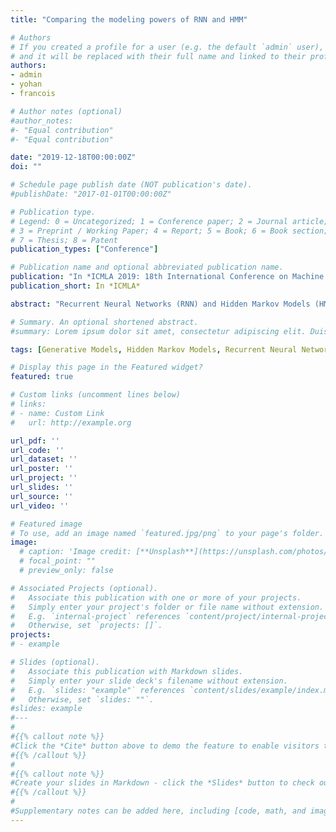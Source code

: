```yaml
---
title: "Comparing the modeling powers of RNN and HMM"

# Authors
# If you created a profile for a user (e.g. the default `admin` user), write the username (folder name) here
# and it will be replaced with their full name and linked to their profile.
authors:
- admin
- yohan
- francois

# Author notes (optional)
#author_notes:
#- "Equal contribution"
#- "Equal contribution"

date: "2019-12-18T00:00:00Z"
doi: ""

# Schedule page publish date (NOT publication's date).
#publishDate: "2017-01-01T00:00:00Z"

# Publication type.
# Legend: 0 = Uncategorized; 1 = Conference paper; 2 = Journal article;
# 3 = Preprint / Working Paper; 4 = Report; 5 = Book; 6 = Book section;
# 7 = Thesis; 8 = Patent
publication_types: ["Conference"]

# Publication name and optional abbreviated publication name.
publication: "In *ICMLA 2019: 18th International Conference on Machine Learning and Applications*"
publication_short: In *ICMLA*

abstract: "Recurrent Neural Networks (RNN) and Hidden Markov Models (HMM) are popular models for processing sequential data and have found many applications such as speech recognition, time series prediction or machine translation. Although both models have been extended in several ways (eg. Long Short Term Memory and Gated Recurrent Unit architec-tures, Variational RNN, partially observed Markov models.. .), their theoretical understanding remains partially open. In this context, our approach consists in classifying both models from an information geometry point of view. More precisely, both models can be used for modeling the distribution of a sequence of random observations from a set of latent variables; however, in RNN, the latent variable is deterministically deduced from the current observation and the previous latent variable, while, in HMM, the set of (random) latent variables is a Markov chain. In this paper, we first embed these two generative models into a generative unified model (GUM). We next consider the subclass of GUM models which yield a stationary Gaussian observations probability distribution function (pdf). Such pdf are characterized by their covariance sequence; we show that the GUM model can produce any stationary Gaussian distribution with geometrical covariance structure. We finally discuss about the modeling power of the HMM and RNN submodels, via their associated observations pdf: some observations pdf can be modeled by a RNN, but not by an HMM, and vice versa; some can be produced by both structures, up to a re-parameterization."

# Summary. An optional shortened abstract.
#summary: Lorem ipsum dolor sit amet, consectetur adipiscing elit. Duis posuere tellus ac convallis placerat. Proin tincidunt magna sed ex sollicitudin condimentum.

tags: [Generative Models, Hidden Markov Models, Recurrent Neural Networks]

# Display this page in the Featured widget?
featured: true

# Custom links (uncomment lines below)
# links:
# - name: Custom Link
#   url: http://example.org

url_pdf: ''
url_code: ''
url_dataset: ''
url_poster: ''
url_project: ''
url_slides: ''
url_source: ''
url_video: ''

# Featured image
# To use, add an image named `featured.jpg/png` to your page's folder.
image:
  # caption: 'Image credit: [**Unsplash**](https://unsplash.com/photos/pLCdAaMFLTE)'
  # focal_point: ""
  # preview_only: false

# Associated Projects (optional).
#   Associate this publication with one or more of your projects.
#   Simply enter your project's folder or file name without extension.
#   E.g. `internal-project` references `content/project/internal-project/index.md`.
#   Otherwise, set `projects: []`.
projects:
# - example

# Slides (optional).
#   Associate this publication with Markdown slides.
#   Simply enter your slide deck's filename without extension.
#   E.g. `slides: "example"` references `content/slides/example/index.md`.
#   Otherwise, set `slides: ""`.
#slides: example
#---
#
#{{% callout note %}}
#Click the *Cite* button above to demo the feature to enable visitors to import publication metadata into their reference management software.
#{{% /callout %}}
#
#{{% callout note %}}
#Create your slides in Markdown - click the *Slides* button to check out the example.
#{{% /callout %}}
#
#Supplementary notes can be added here, including [code, math, and images](https://wowchemy.com/docs/writing-markdown-latex/).
---
```

